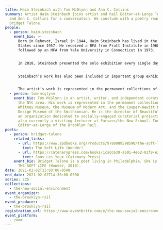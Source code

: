 ```yaml
---
title: Haim Steinbach with Tom McGlynn and Ann C. Collins
summary: Artist Haim Steinbach joins artist and Rail Editor-at-Large Tom McGlynn
  and Ann C. Collins for a conversation. We conclude with a poetry reading from
  Bridget Talone.
people:
  - person: haim-steinbach
    event_bio: >-
      Born in Rehovot, Israel in 1944, Haim Steinbach has lived in the United
      States since 1957. He received a BFA from Pratt Institute in 1968,
      followed by an MFA from Yale University in Connecticut in 1973.


      In 2018, Steinbach presented the solo exhibition every single day at Museum Kurhaus Kleve, Germany, which traveled to the Museion Bolzano, South Tyrol, Italy in 2019. Also, in 2018, Steinbach presented zerubbabel, the inaugural exhibition of Magasin III, Jaffa, Israel. In 2013, the Hessel Museum of Art at Bard College in New York mounted a major exhibition of Steinbach’s “Displays,” his site-specific installations since the late 1970s. Entitled once again the world is flat, the exhibition traveled to Kunsthalle Zurich and the Serpentine Gallery, London. Other notable solo exhibitions include The Menil Collection, Houston (2014); Statens Museum fur Kunst, Copenhagen (2013-14); Berkeley Art Museum, UC Berkeley (2005); Museum Moderner Kunst, Vienna (1997); Castello di Rivoli Museo d’Arte Contemporanea, Turin, Italy (1995); Kunsthalle Ritter, Austria (1994); Osmosis at the Guggenheim Museum, New York (with Ettore Spalletti), (1993); no rocks allowed at Witte de With Centre for Contemporary Art, Rotterdam (1992); and CAPC musée d’art contemporain, Bordeaux (1988). His work was presented at the 1997 Venice Biennale as part of the 47th International Art Exhibition curated by Germano Celant, and featured in Documenta IX, Kassel, Germany (1992), curated by Jan Hoet.


      Steinbach’s work has also been included in important group exhibitions at The Museum of Modern Art, New York; The Museum of Contemporary Art, Chicago; The Hirshhorn Museum, Washington D.C.; Tate Liverpool, Liverpool; Victoria and Albert Museum, London; Palais de Tokyo, Paris; New Museum, New York; Stedelijk Museum, Amsterdam; Museum of Contemporary Art, San Diego; Musée Rodin, Paris; The Jewish Museum, New York; Museo Reina Sofia, Madrid; The Louisiana Museum of Modern Art, Humlebaek, Denmark; and Whitechapel Gallery, London. In 2019, The Museum of Modern Art featured the work hello again (2013) by Steinbach in the inauguration of its new galleries.


      The artist’s work is represented in the permanent collections of The Museum of Modern Art, New York; The Metropolitan Museum of Art, New York; The Whitney Museum of American Art, New York; The Dallas Museum of Art, Dallas; The Guggenheim Museum, New York; Tate Modern, London; The Museum of Contemporary Art, Los Angeles; Albright Knox Museum, Buffalo, NY; The Carnegie Museum of Art, Pittsburgh; The Hammer Museum, Los Angeles; Stedelijk Museum, Amsterdam; Centre Georges Pompidou, Paris; Israel Museum, Jerusalem; Museum Moderner Kunst, Vienna; and The Museum of Contemporary Art, Chicago.
  - person: tom-mcglynn
    event_bio: Tom McGlynn is an artist, writer, and independent curator based in
      the NYC area. His work is represented in the permanent collections of the
      Whitney Museum, the Museum of Modern Art, and the Cooper-Hewitt National
      Design Museum of the Smithsonian. He is the director of Beautiful Fields,
      an organization dedicated to socially-engaged curatorial projects, and is
      also currently a visiting lecturer at Parsons/the New School. Tom is an
      Editor-at-Large of the Brooklyn Rail.
poets:
  - person: bridget-talone
    related_links:
      - url: https://www.spdbooks.org/Products/9780989598590/the-soft-life.aspx
        text: The Soft Life (Wonder)
      - url: https://catenarypress.com/books/1ca0c630-a501-4e62-91f9-e277c478e507
        text: Sous Les Yeux (Catenary Press)
    event_bio: Bridget Talone is a poet living in Philadelphia. She is the author
      THE SOFT LIFE (Wonder, 2018).
date: 2021-02-02T13:00:00-0500
end_date: 2021-02-02T14:30:00-0500
series: 225
collections:
  - the-new-social-environment
event_organizer:
  - the-brooklyn-rail
event_producer:
  - the-brooklyn-rail
registration_url: https://www.eventbrite.com/e/the-new-social-environment-225-haim-steinbach-tickets-138688658511
event_platform:
  - zoom
---
```

